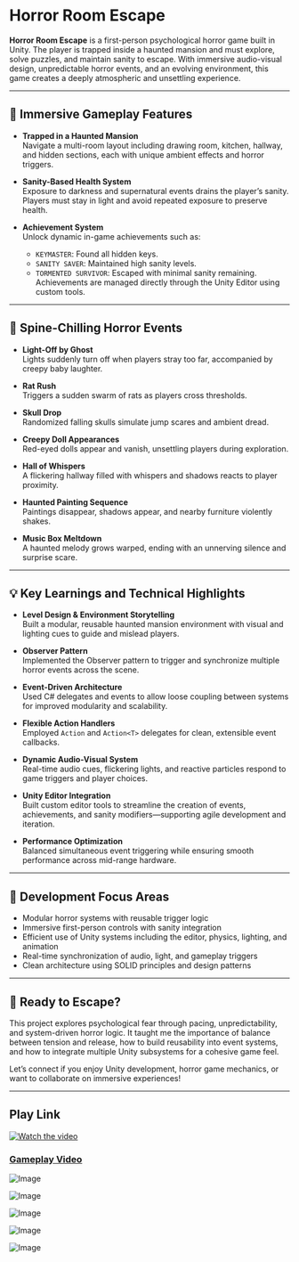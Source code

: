 # Horror Room Escape

**Horror Room Escape** is a first-person psychological horror game built in Unity. The player is trapped inside a haunted mansion and must explore, solve puzzles, and maintain sanity to escape. With immersive audio-visual design, unpredictable horror events, and an evolving environment, this game creates a deeply atmospheric and unsettling experience.

---

## 🔦 Immersive Gameplay Features

- **Trapped in a Haunted Mansion**  
  Navigate a multi-room layout including drawing room, kitchen, hallway, and hidden sections, each with unique ambient effects and horror triggers.

- **Sanity-Based Health System**  
  Exposure to darkness and supernatural events drains the player’s sanity. Players must stay in light and avoid repeated exposure to preserve health.

- **Achievement System**  
  Unlock dynamic in-game achievements such as:
  - `KEYMASTER`: Found all hidden keys.
  - `SANITY SAVER`: Maintained high sanity levels.
  - `TORMENTED SURVIVOR`: Escaped with minimal sanity remaining.  
  Achievements are managed directly through the Unity Editor using custom tools.

---

## 👻 Spine-Chilling Horror Events

- **Light-Off by Ghost**  
  Lights suddenly turn off when players stray too far, accompanied by creepy baby laughter.

- **Rat Rush**  
  Triggers a sudden swarm of rats as players cross thresholds.

- **Skull Drop**  
  Randomized falling skulls simulate jump scares and ambient dread.

- **Creepy Doll Appearances**  
  Red-eyed dolls appear and vanish, unsettling players during exploration.

- **Hall of Whispers**  
  A flickering hallway filled with whispers and shadows reacts to player proximity.

- **Haunted Painting Sequence**  
  Paintings disappear, shadows appear, and nearby furniture violently shakes.

- **Music Box Meltdown**  
  A haunted melody grows warped, ending with an unnerving silence and surprise scare.

---

## 💡 Key Learnings and Technical Highlights

- **Level Design & Environment Storytelling**  
  Built a modular, reusable haunted mansion environment with visual and lighting cues to guide and mislead players.

- **Observer Pattern**  
  Implemented the Observer pattern to trigger and synchronize multiple horror events across the scene.

- **Event-Driven Architecture**  
  Used C# delegates and events to allow loose coupling between systems for improved modularity and scalability.

- **Flexible Action Handlers**  
  Employed `Action` and `Action<T>` delegates for clean, extensible event callbacks.

- **Dynamic Audio-Visual System**  
  Real-time audio cues, flickering lights, and reactive particles respond to game triggers and player choices.

- **Unity Editor Integration**  
  Built custom editor tools to streamline the creation of events, achievements, and sanity modifiers—supporting agile development and iteration.

- **Performance Optimization**  
  Balanced simultaneous event triggering while ensuring smooth performance across mid-range hardware.

---

## 🧠 Development Focus Areas

- Modular horror systems with reusable trigger logic
- Immersive first-person controls with sanity integration
- Efficient use of Unity systems including the editor, physics, lighting, and animation
- Real-time synchronization of audio, light, and gameplay triggers
- Clean architecture using SOLID principles and design patterns

---

## 🚪 Ready to Escape?

This project explores psychological fear through pacing, unpredictability, and system-driven horror logic. It taught me the importance of balance between tension and release, how to build reusability into event systems, and how to integrate multiple Unity subsystems for a cohesive game feel.

Let’s connect if you enjoy Unity development, horror game mechanics, or want to collaborate on immersive experiences!

---

## Play Link

[![Watch the video](https://img.youtube.com/vi/aUxLmKuUK7I/maxresdefault.jpg)](https://youtu.be/aUxLmKuUK7I)
### [Gameplay Video](https://youtu.be/aUxLmKuUK7I)

![Image](https://github.com/user-attachments/assets/1d45c1a3-3fd9-40d3-81b3-44407ac95a22)

![Image](https://github.com/user-attachments/assets/9a111ae4-6761-42a5-bed3-1045a4b4bd77)

![Image](https://github.com/user-attachments/assets/8da84721-81a3-4467-b078-a8e23980d322)

![Image](https://github.com/user-attachments/assets/ab692105-5c45-497f-9c69-c80b6bea5ef2)

![Image](https://github.com/user-attachments/assets/a1378d26-561f-4702-b2ed-bd73a2b76912)
